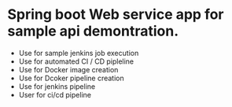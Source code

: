 # Spring boot Web service app for sample api demontration.
- Use for sample jenkins job execution
- Use for automated CI / CD pipleline
- Use for Docker image creation
- Use for Dcoker pipeline creation
- Use for jenkins pipeline
- User for ci/cd pipeline
